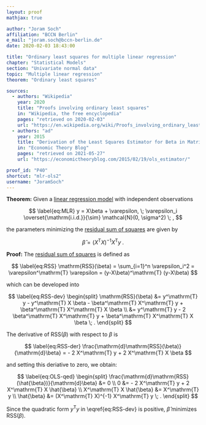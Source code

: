 ```yaml
---
layout: proof
mathjax: true

author: "Joram Soch"
affiliation: "BCCN Berlin"
e_mail: "joram.soch@bccn-berlin.de"
date: 2020-02-03 18:43:00

title: "Ordinary least squares for multiple linear regression"
chapter: "Statistical Models"
section: "Univariate normal data"
topic: "Multiple linear regression"
theorem: "Ordinary least squares"

sources:
  - authors: "Wikipedia"
    year: 2020
    title: "Proofs involving ordinary least squares"
    in: "Wikipedia, the free encyclopedia"
    pages: "retrieved on 2020-02-03"
    url: "https://en.wikipedia.org/wiki/Proofs_involving_ordinary_least_squares#Least_squares_estimator_for_%CE%B2"
  - authors: "ad"
    year: 2015
    title: "Derivation of the Least Squares Estimator for Beta in Matrix Notation"
    in: "Economic Theory Blog"
    pages: "retrieved on 2021-05-27"
    url: "https://economictheoryblog.com/2015/02/19/ols_estimator/"

proof_id: "P40"
shortcut: "mlr-ols2"
username: "JoramSoch"
---
```



**Theorem:** Given a [linear regression model](/D/mlr) with independent observations

$$ \label{eq:MLR}
y = X\beta + \varepsilon, \; \varepsilon_i \overset{\mathrm{i.i.d.}}{\sim} \mathcal{N}(0, \sigma^2) \; ,
$$

the parameters minimizing the [residual sum of squares](/D/rss) are given by

$$ \label{eq:OLS}
\hat{\beta} = (X^\mathrm{T} X)^{-1} X^\mathrm{T} y \; .
$$


**Proof:** The [residual sum of squares](/D/rss) is defined as

$$ \label{eq:RSS}
\mathrm{RSS}(\beta) = \sum_{i=1}^n \varepsilon_i^2 = \varepsilon^\mathrm{T} \varepsilon = (y-X\beta)^\mathrm{T} (y-X\beta)
$$

which can be developed into

$$ \label{eq:RSS-dev}
\begin{split}
\mathrm{RSS}(\beta) &= y^\mathrm{T} y - y^\mathrm{T} X \beta - \beta^\mathrm{T} X^\mathrm{T} y + \beta^\mathrm{T} X^\mathrm{T} X \beta \\
&= y^\mathrm{T} y - 2 \beta^\mathrm{T} X^\mathrm{T} y + \beta^\mathrm{T} X^\mathrm{T} X \beta \; .
\end{split}
$$

The derivative of $\mathrm{RSS}(\beta)$ with respect to $\beta$ is

$$ \label{eq:RSS-der}
\frac{\mathrm{d}\mathrm{RSS}(\beta)}{\mathrm{d}\beta} = - 2 X^\mathrm{T} y + 2 X^\mathrm{T} X \beta
$$

and setting this deriative to zero, we obtain:

$$ \label{eq:OLS-qed}
\begin{split}
\frac{\mathrm{d}\mathrm{RSS}(\hat{\beta})}{\mathrm{d}\beta} &= 0 \\
0 &= - 2 X^\mathrm{T} y + 2 X^\mathrm{T} X \hat{\beta} \\
X^\mathrm{T} X \hat{\beta} &= X^\mathrm{T} y \\
\hat{\beta} &= (X^\mathrm{T} X)^{-1} X^\mathrm{T} y \; .
\end{split}
$$

Since the quadratic form $y^\mathrm{T} y$ in \eqref{eq:RSS-dev} is positive, $\hat{\beta}$ minimizes $\mathrm{RSS}(\beta)$.